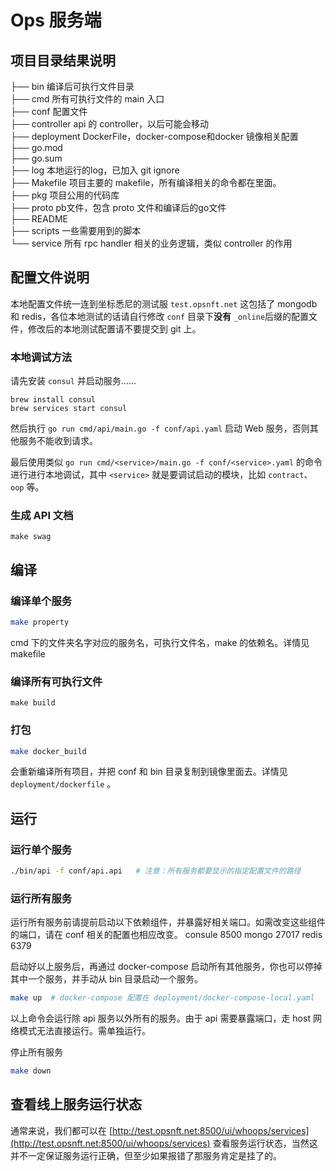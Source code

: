 # Ops 服务端

## 项目目录结果说明
├── bin     编译后可执行文件目录   
├── cmd     所有可执行文件的 main 入口    
├── conf    配置文件   
├── controller   api 的 controller，以后可能会移动   
├── deployment   DockerFile，docker-compose和docker 镜像相关配置    
├── go.mod   
├── go.sum   
├── log          本地运行的log，已加入 git ignore   
├── Makefile     项目主要的 makefile，所有编译相关的命令都在里面。   
├── pkg          项目公用的代码库   
├── proto        pb文件，包含 proto 文件和编译后的go文件    
├── README    
├── scripts      一些需要用到的脚本    
└── service      所有 rpc handler 相关的业务逻辑，类似 controller 的作用       

## 配置文件说明
本地配置文件统一连到坐标悉尼的测试服 `test.opsnft.net` 这包括了 mongodb 和 redis，各位本地测试的话请自行修改 `conf` 目录下**没有** `_online`后缀的配置文件，修改后的本地测试配置请不要提交到 git 上。

### 本地调试方法
请先安装 `consul` 并启动服务……

```
brew install consul
brew services start consul
```
然后执行 `go run cmd/api/main.go -f conf/api.yaml` 启动 Web 服务，否则其他服务不能收到请求。

最后使用类似 `go run cmd/<service>/main.go -f conf/<service>.yaml` 的命令进行进行本地调试，其中 `<service>` 就是要调试启动的模块，比如 `contract`、`oop` 等。 


### 生成 API 文档
`make swag`


## 编译
### 编译单个服务
```bash
make property
```
cmd 下的文件夹名字对应的服务名，可执行文件名，make 的依赖名。详情见makefile

### 编译所有可执行文件
`make build`

### 打包
```bash
make docker_build
```
会重新编译所有项目，并把 conf 和 bin 目录复制到镜像里面去。详情见 `deployment/dockerfile` 。

## 运行
### 运行单个服务
```bash
./bin/api -f conf/api.api   # 注意：所有服务都要显示的指定配置文件的路径
```

### 运行所有服务
运行所有服务前请提前启动以下依赖组件，并暴露好相关端口。如需改变这些组件的端口，请在 conf 相关的配置也相应改变。
consule 8500
mongo  27017
redis  6379

启动好以上服务后，再通过 docker-compose 启动所有其他服务，你也可以停掉其中一个服务，并手动从 bin 目录启动一个服务。
```bash
make up  # docker-compose 配置在 deployment/docker-compose-local.yaml 
```
以上命令会运行除 api 服务以外所有的服务。由于 api 需要暴露端口，走 host 网络模式无法直接运行。需单独运行。

停止所有服务
```bash
make down
```

## 查看线上服务运行状态
通常来说，我们都可以在  [http://test.opsnft.net:8500/ui/whoops/services](http://test.opsnft.net:8500/ui/whoops/services) 查看服务运行状态，当然这并不一定保证服务运行正确，但至少如果报错了那服务肯定是挂了的。

